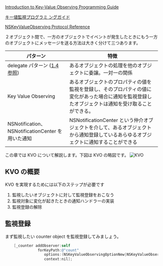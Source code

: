 [Introduction to Key-Value Observing Programming Guide](https://developer.apple.com/library/ios/#documentation/Cocoa/Conceptual/KeyValueObserving/KeyValueObserving.html#//apple_ref/doc/uid/10000177i)

[キー値監視プログラミ ングガイド](https://developer.apple.com/jp/devcenter/ios/library/documentation/KeyValueObserving.pdf)

[NSKeyValueObserving Protocol Reference](https://developer.apple.com/library/mac/#documentation/Cocoa/Reference/Foundation/Protocols/NSKeyValueObserving_Protocol/Reference/Reference.html)

２オブジェクト間で、一方のオブジェクトでイベントが発生したときにもう一方のオブジェクトにメッセージを送る方法は大きく分けて三つあります。

| パターン | 特徴 |
|-----|----|
| delegate パターン ([1.4 参照](https://github.com/mixi-inc/iOSTraining/wiki/1.4-UIViewController2---ModalViewController)) | あるオブジェクトの処理を他のオブジェクトに委譲。一対一の関係 |
| Key Value Observing |  あるオブジェクトのプロパティの値を監視を登録し、そのプロパティの値に変化があった場合に通知を監視登録したオブジェクトは通知を受け取ることができる。|
| NSNotification、NSNotificationCenter を用いた通知 | NSNotificationCenter という仲介オブジェクトを介して、あるオブジェクトから通知登録しているあらゆるオブジェクトに通知することができる|

この章では KVO について解説します。下図は KVO の略図です。
![KVO](https://raw.github.com/mixi-inc/iOSTraining/master/Doc/Images/7.3/KVO.png)

## KVO の概要
KVO を実現するためには以下のステップが必要です

1. 監視したいオブジェクトに対して監視登録をおこなう
2. 監視対象に変化が起きたときの通知ハンドラーの実装
3. 監視登録の解除

## 監視登録

まず監視したい counter object を監視登録してみましょう。

```objective-c
    [_counter addObserver:self
               forKeyPath:@"count"
                  options:(NSKeyValueObservingOptionNew|NSKeyValueObservingOptionOld)
                  context:nil];
```